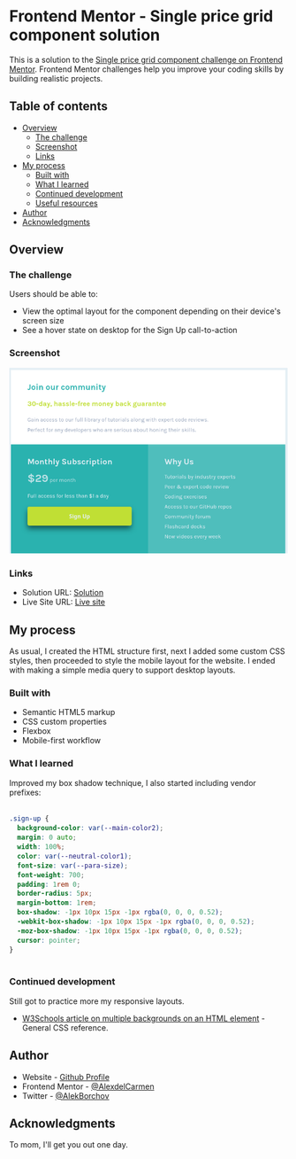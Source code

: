 # Frontend Mentor - Single price grid component solution

This is a solution to the [Single price grid component challenge on Frontend Mentor](https://www.frontendmentor.io/challenges/single-price-grid-component-5ce41129d0ff452fec5abbbc). Frontend Mentor challenges help you improve your coding skills by building realistic projects. 

## Table of contents

- [Overview](#overview)
  - [The challenge](#the-challenge)
  - [Screenshot](#screenshot)
  - [Links](#links)
- [My process](#my-process)
  - [Built with](#built-with)
  - [What I learned](#what-i-learned)
  - [Continued development](#continued-development)
  - [Useful resources](#useful-resources)
- [Author](#author)
- [Acknowledgments](#acknowledgments)


## Overview

### The challenge

Users should be able to:

- View the optimal layout for the component depending on their device's screen size
- See a hover state on desktop for the Sign Up call-to-action

### Screenshot

![](./images/screenshot.png)

### Links

- Solution URL: [Solution](https://github.com/AlexdelCarmen/single-price-grid-component)
- Live Site URL: [Live site](https://alexdelcarmen.github.io/single-price-grid-component/)

## My process

As usual, I created the HTML structure first, next I added some custom CSS styles, then proceeded to style the mobile layout for the website.  I ended with making a simple media query to support desktop layouts.  
### Built with

- Semantic HTML5 markup
- CSS custom properties
- Flexbox
- Mobile-first workflow


### What I learned

Improved my box shadow technique, I also started including vendor prefixes:

```css

.sign-up {
  background-color: var(--main-color2);
  margin: 0 auto;
  width: 100%;
  color: var(--neutral-color1);
  font-size: var(--para-size);
  font-weight: 700;
  padding: 1rem 0;
  border-radius: 5px;
  margin-bottom: 1rem;
  box-shadow: -1px 10px 15px -1px rgba(0, 0, 0, 0.52);
  -webkit-box-shadow: -1px 10px 15px -1px rgba(0, 0, 0, 0.52);
  -moz-box-shadow: -1px 10px 15px -1px rgba(0, 0, 0, 0.52);
  cursor: pointer;
}



```

### Continued development

Still got to practice more my responsive layouts.  

- [W3Schools article on multiple backgrounds on an HTML element](https://www.w3schools.com/css/) - General CSS reference.


## Author

- Website - [Github Profile](https://github.com/AlexdelCarmen)
- Frontend Mentor - [@AlexdelCarmen](https://www.frontendmentor.io/profile/AlexdelCarmen)
- Twitter - [@AlekBorchov](https://twitter.com/AlekBorchov)

## Acknowledgments

To mom, I'll get you out one day.  